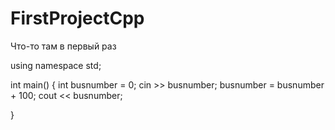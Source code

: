 # FirstProjectCpp
Что-то там в первый раз


using namespace std;

int main()
{
    int busnumber = 0;
    cin >> busnumber;
    busnumber = busnumber + 100;
    cout << busnumber;

    
}
